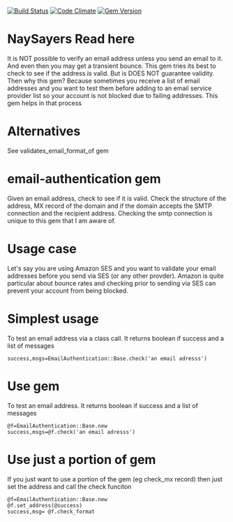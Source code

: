 [![Build Status](https://travis-ci.org/semdinsp/email-authentication.png)](https://travis-ci.org/semdinsp/email-authentication)
[![Code Climate](https://codeclimate.com/repos/524654d9c7f3a31b29038e3a/badges/58ed8386e3e6d266c7ac/gpa.png)](https://codeclimate.com/repos/524654d9c7f3a31b29038e3a/feed)
[![Gem Version](https://badge.fury.io/rb/email-authentication.png)](http://badge.fury.io/rb/email-authentication)

NaySayers Read here
===================

It is NOT possible to verify an email address unless you send an email to it.  And even then you may get a transient bounce.  This gem tries its best to check to see if the address is valid.  But is DOES NOT guarantee validity.  Then why this gem?  Because sometimes you receive a list of email addresses and you want to test them before adding to an email service provider list so your account is not blocked due to failing addresses.  This gem helps in that process

Alternatives
============
See validates_email_format_of gem

email-authentication gem
========================

Given an email address, check to see if it is valid.  Check the structure of the address, MX record of the domain and if the domain accepts the SMTP connection and the recipient address.  Checking the smtp connection is unique to this gem that I am aware of.

Usage case
=====================
Let's say you are using Amazon SES and you want to validate your email addresses before you send via SES (or any other provder).  Amazon is quite particular about bounce rates and checking prior to sending via SES can prevent your account from being blocked.

Simplest usage 
=====================
To test an email address via a class call.  It returns boolean if success and a list of messages

    success,msgs=EmailAuthentication::Base.check('an email adresss')

Use gem
=====================
To test an email address.  It returns boolean if success and a list of messages

    @f=EmailAuthentication::Base.new
    success,msgs=@f.check('an email adresss')
    

Use just a portion of gem
=====================
If you just want to use a portion of the gem (eg check_mx record)  then just set the address and call the check funciton

    @f=EmailAuthentication::Base.new
    @f.set_address(@success)
    success,msg= @f.check_format
